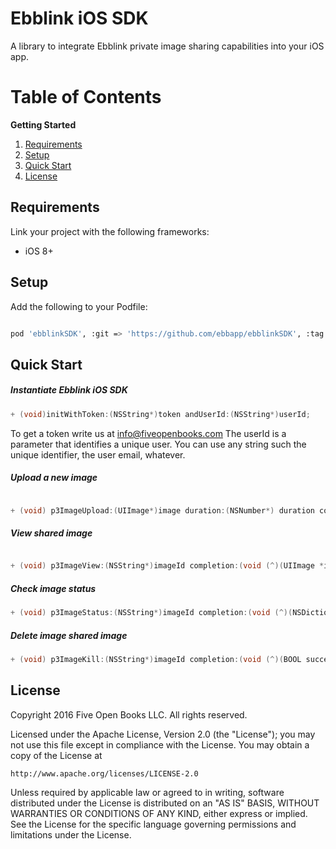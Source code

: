 Ebblink iOS SDK
==============

A library to integrate Ebblink private image sharing capabilities into your iOS app.


Table of Contents
=================
**Getting Started**

1. [Requirements](#requirements)
2. [Setup](#setup)
3. [Quick Start](#quick-start)
4. [License](#license)


Requirements
--------------

Link your project with the following frameworks:

- iOS 8+


Setup
-------------

Add the following to your Podfile:

```sh

pod 'ebblinkSDK', :git => 'https://github.com/ebbapp/ebblinkSDK', :tag => '0.0.1'
```


Quick Start
-------------


##### Instantiate Ebblink iOS SDK



```Objective-C
+ (void)initWithToken:(NSString*)token andUserId:(NSString*)userId;
```
To get a token write us at info@fiveopenbooks.com
The userId is a parameter that identifies a unique user. You can use any string such the unique identifier, the user email, whatever.


##### Upload a new image

```Objective-C

+ (void) p3ImageUpload:(UIImage*)image duration:(NSNumber*) duration completion:(void (^)(NSString *imageId, NSString *deeplink, NSString *errorMessage))completionBlock;
```

##### View shared image

```Objective-C

+ (void) p3ImageView:(NSString*)imageId completion:(void (^)(UIImage *image, NSString *errorMessage))completionBlock;

```
##### Check image status

```Objective-C
+ (void) p3ImageStatus:(NSString*)imageId completion:(void (^)(NSDictionary *result, NSString *errorMessage))completionBlock;

```

##### Delete image shared image


```Objective-C
+ (void) p3ImageKill:(NSString*)imageId completion:(void (^)(BOOL success, NSString *errorMessage))completionBlock;

```


License
----------------

Copyright 2016 Five Open Books LLC. All rights reserved.

Licensed under the Apache License, Version 2.0 (the "License");
you may not use this file except in compliance with the License.
You may obtain a copy of the License at

    http://www.apache.org/licenses/LICENSE-2.0

Unless required by applicable law or agreed to in writing, software
distributed under the License is distributed on an "AS IS" BASIS,
WITHOUT WARRANTIES OR CONDITIONS OF ANY KIND, either express or implied.
See the License for the specific language governing permissions and
limitations under the License.
